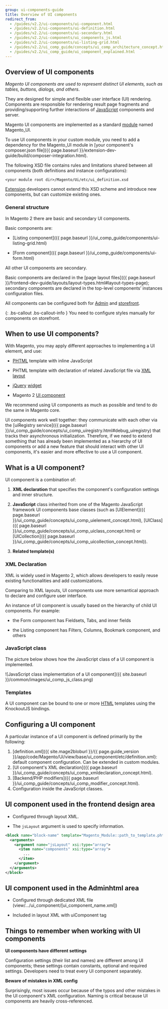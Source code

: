 ```yaml
---
group: ui-components-guide
title: Overview of UI components
redirect_from:
  - /guides/v2.2/ui-components/ui-component.html
  - /guides/v2.2/ui-components/ui-definition.html
  - /guides/v2.2/ui-components/ui-secondary.html
  - /guides/v2.2/ui-components/ui_components_js.html
  - /guides/v2.2/ui-components/ui-listing-grid.html
  - /guides/v2.2/ui_comp_guide/concepts/ui_comp_architecture_concept.html
  - /guides/v2.2/ui_comp_guide/ui_component_explained.html
---
```


## Overview of UI components

*Magento UI components are used to represent distinct UI elements, such as tables, buttons, dialogs, and others*.

They are designed for simple and flexible user interface (UI) rendering. Components are responsible for rendering result page fragments and providing/supporting further interactions of [JavaScript](https://glossary.magento.com/javascript) components and server.

Magento UI components are implemented as a standard [module](https://glossary.magento.com/module) named Magento_UI.

To use UI components in your custom module, you need to add a dependency for the Magento_UI module in [your component's composer.json file]({{ page.baseurl }}/extension-dev-guide/build/composer-integration.html).

The following XSD file contains rules and limitations shared between all components (both definitions and instance configurations):

`<your module root dir>/Magento/Ui/etc/ui_definition.xsd`

[Extension](https://glossary.magento.com/extension) developers cannot extend this XSD scheme and introduce new components, but can customize existing ones.

### General structure

In Magento 2 there are basic and secondary UI components.

Basic components are:
* [Listing component]({{ page.baseurl }}/ui_comp_guide/components/ui-listing-grid.html)

* [Form component]({{ page.baseurl }}/ui_comp_guide/components/ui-form.html)

All other UI components are secondary.

Basic components are declared in the [page layout files]({{ page.baseurl }}/frontend-dev-guide/layouts/layout-types.html#layout-types-page); secondary components are declared in the top-level components’ instances configuration files.

All components can be configured both for [Admin](https://glossary.magento.com/admin) and [storefront](https://glossary.magento.com/storefront).

{: .bs-callout .bs-callout-info }
You need to configure styles manually for components on storefront.

## When to use UI components?

With Magento, you may apply different approaches to implementing a UI element, and use:

* [PHTML](https://glossary.magento.com/phtml) template with inline JavaScript

* PHTML template with declaration of related JavaScript file via [XML](https://glossary.magento.com/xml) [layout](https://glossary.magento.com/layout)

* [jQuery](https://glossary.magento.com/jquery) [widget](https://glossary.magento.com/widget)

* Magento 2 [UI component](https://glossary.magento.com/ui-component)

We recommend using UI components as much as possible and tend to do the same in Magento core.

UI components work well together: they communicate with each other via the [uiRegistry service]({{ page.baseurl }}/ui_comp_guide/concepts/ui_comp_uiregistry.html#debug_uiregistry) that tracks their asynchronous initialization. Therefore, if we need to extend something that has already been implemented as a hierarchy of UI components or add a new feature that should interact with other UI components, it's easier and more effective to use a UI component.

## What is a UI component?

UI component is a combination of:

1. **XML declaration** that specifies the component's configuration settings and inner structure.

2. **JavaScript** class inherited from one of the Magento JavaScript framework UI components base classes (such as [UIElement]({{ page.baseurl }}/ui_comp_guide/concepts/ui_comp_uielement_concept.html), [UIClass]({{ page.baseurl }}/ui_comp_guide/concepts/ui_comp_uiclass_concept.html) or [UICollection]({{ page.baseurl }}/ui_comp_guide/concepts/ui_comp_uicollection_concept.html)).


3. **Related template(s)**

### XML Declaration

XML is widely used in Magento 2, which allows developers to easily reuse existing functionalities and add customizations.

Comparing to XML layouts, UI components use more semantical approach to declare and configure user interface.

An instance of UI component is usually based on the hierarchy of child UI components. For example:

* the Form component has Fieldsets, Tabs, and inner fields

* the Listing component has Filters, Columns, Bookmark component, and others

### JavaScript class

The picture below shows how the JavaScript class of a UI component is implemented.

![JavaScript class implementation of a UI component]({{ site.baseurl }}/common/images/ui_comp_js_class.png)

### Templates

A UI component can be bound to one or more [HTML](https://glossary.magento.com/html) templates using the KnockoutJS bindings.

## Configuring a UI component

A particular instance of a UI component is defined primarily by the following:

1. [definition.xml]({{ site.mage2bloburl }}/{{ page.guide_version }}/app/code/Magento/Ui/view/base/ui_component/etc/definition.xml): default component configuration. Can be extended in custom modules.
2. [UI component's XML declaration]({{ page.baseurl }}/ui_comp_guide/concepts/ui_comp_xmldeclaration_concept.html).
3. [Backend/PHP modifiers]({{ page.baseurl }}/ui_comp_guide/concepts/ui_comp_modifier_concept.html).
4. Configuration inside the JavaScript classes.

## UI component used in the frontend design area

* Configured through layout XML.

* The `jsLayout` argument is used to specify information.

```xml
<block name="block-name" template="Magento_Module::path_to_template.phtml">
  <arguments>
    <argument name="jsLayout" xsi:type="array">
      <item name="components" xsi:type="array">
        ...
      </item>
    </argument>
  </arguments>
</block>
```

## UI component used in the Adminhtml area

* Configured through dedicated XML file (view/.../ui_component/[ui_component_name.xml])

* Included in layout XML with uiComponent tag

## Things to remember when working with UI components

**UI components have different settings**

Configuration settings (their list and names) are different among UI components; these settings contain constants, optional and required settings. Developers need to treat every UI component separately.

**Beware of mistakes in XML config**

Surprisingly, most issues occur because of the typos and other mistakes in the UI component's XML configuration. Naming is critical because UI components are heavily cross-referenced.

